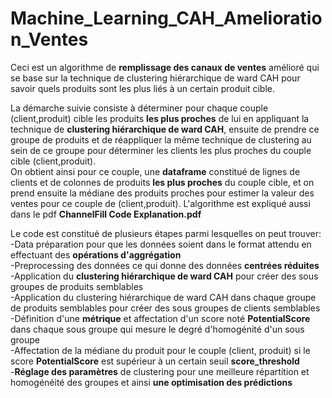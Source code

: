 # Machine_Learning_CAH_Amelioration_Ventes

Ceci est un algorithme de __remplissage des canaux de ventes__ amélioré qui se base sur la technique de clustering hiérarchique de ward CAH pour savoir quels produits sont les plus liés à un certain produit cible.  

La démarche suivie consiste à déterminer pour chaque couple (client,produit) cible les produits __les plus proches__ de lui en appliquant la technique de __clustering hiérarchique de ward CAH__, ensuite de prendre ce groupe de produits et de réappliquer la même technique de clustering au sein de ce groupe pour déterminer les clients les plus proches du couple cible (client,produit).  
On obtient ainsi pour ce couple, une __dataframe__ constitué de lignes de clients et de colonnes de produits __les plus proches__ du couple cible, et on prend ensuite la médiane des produits proches pour estimer la valeur des ventes pour ce couple de (client,produit). L'algorithme est expliqué aussi dans le pdf __ChannelFill Code Explanation.pdf__

Le code est constitué de plusieurs étapes parmi lesquelles on peut trouver:  
-Data préparation pour que les données soient dans le format attendu en effectuant des __opérations d'aggrégation__  
-Preprocessing des données ce qui donne des données __centrées réduites__  
-Application du __clustering hiérarchique de ward CAH__ pour créer des sous groupes de produits semblables  
-Application du clustering hiérarchique de ward CAH dans chaque groupe de produits semblables pour créer des sous groupes de clients semblables  
-Définition d'une __métrique__ et affectation d'un score noté __PotentialScore__ dans chaque sous groupe qui mesure le degré d'homogénité d'un sous groupe  
-Affectation de la médiane du produit pour le couple (client, produit) si le score __PotentialScore__ est supérieur à un certain seuil __score_threshold__  
-__Réglage des paramètres__ de clustering pour une meilleure répartition et homogénéité des groupes et ainsi __une optimisation des prédictions__  
